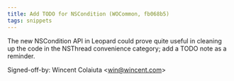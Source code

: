 ```yaml
---
title: Add TODO for NSCondition (WOCommon, fb068b5)
tags: snippets
---
```


The new NSCondition API in Leopard could prove quite useful in cleaning up the code in the NSThread convenience category; add a TODO note as a reminder.

Signed-off-by: Wincent Colaiuta &lt;win@wincent.com&gt;
